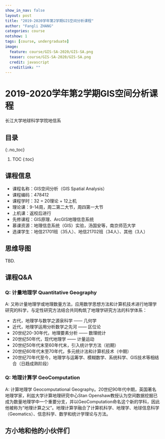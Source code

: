 ```yaml
---
show_in_nav: false
layout: post
title: "2019-2020学年第2学期GIS空间分析课程"
author: "Fangli ZHANG"
categories: course
notshow: 1
tags: [course, undergraduate]
image:
  feature: course/GIS-SA-2020/GIS-SA.png
  teaser: course/GIS-SA-2020/GIS-SA.png
  credit: javascript
  creditlink: ""
---
```


# 2019-2020学年第2学期GIS空间分析课程

长江大学地球科学学院地信系

## 目录
{:.no_toc}
1. TOC
{:toc}

## 课程信息
+ 课程名称：GIS空间分析（GIS Spatial Analysis）
+ 课程编码：478412
+ 课程学时：32 = 20理论 + 12上机
+ 理论课：9-14周，周二第二大节，周四第一大节
+ 上机课：返校后进行
+ 先修课程：GIS原理、ArcGIS地理信息系统
+ 慕课资源：地理信息系统（GIS）实验，汤国安等，南京师范大学
+ 选课学生：地信21701班（35人）、地信21702班（34人）、其他（3人）

## 思维导图
TBD.

## 课程Q&A
### Q: 计量地理学 Quantitative Geography
A: 又称计量地理学或地理数量方法，应用数学思想方法和计算机技术进行地理学研究的科学，与定性研究方法结合共同构筑了地理学研究方法的科学体系：
+ 古代，地理学与数学之源泉科学 —— 几何学
+ 近代，地理学运用分析数学之先河 —— 区位论
+ 20世纪20-30年代，地理要素分析 —— 数理统计
+ 20世纪50年代，现代地理学 —— 计量运动
+ 20世纪50年代末至60年代末，引入统计学方法（初期）
+ 20世纪60年代末至70年代，多元统计法和计算机技术（中期）
+ 20世纪70年代至今，地理学与运筹学、模糊数学、系统科学、GIS技术等相结合（日趋成熟阶段）

### Q: 地理计算学 GeoComputation
A: 计算地理学 Geocomputational Geography。20世纪90年代中期，英国著名地理学家，利兹大学计算地理研究中心Stan Openshaw教授认为空间数据挖掘已成为数量地理学中一个重要分支，并以GeoComputation命名这个新的学科，因此他被称为“地理计算之父”。地理计算学融合了计算机科学、地理学、地球信息科学（Geomatics）、信息科学、数学和统计学理论与方法。

## 方小地和他的小伙伴们

<html>
    <head>
    <style>
        #chartdiv {
            width: 100%;
            height: 480px;
        }
        .map-marker {
            margin-left: -5px;
            margin-top: -5px;
        }
        .map-marker.map-clickable {
            cursor: pointer;
        }
        .pulse {
            width: 0px;
            height: 0px;
            border: 0px solid #f7f14c;
            -webkit-border-radius: 30px;
            -moz-border-radius: 30px;
            border-radius: 30px;
            background-color: #716f42;
            z-index: 10;
            position: absolute;
      }
      .map-marker .dot {
            border: 10px solid #FFFFFF;
            background: transparent;
            -webkit-border-radius: 100px;
            -moz-border-radius: 100px;
            border-radius: 100px;
            height: 40px;
            width: 40px;
            -webkit-animation: pulse 0.5s ease-out;
            -moz-animation: pulse 1s ease-out;
            animation: pulse 1.5s ease-out;
            -webkit-animation-iteration-count: infinite;
            -moz-animation-iteration-count: infinite;
            animation-iteration-count: infinite;
            position: absolute;
            top: -25px;
            left: -25px;
            z-index: 1;
            opacity: 0;
    }
    @-moz-keyframes pulse {
           0% {
              -moz-transform: scale(0);
              opacity: 0.0;
           }
           25% {
              -moz-transform: scale(0);
              opacity: 0.1;
           }
           50% {
              -moz-transform: scale(0.1);
              opacity: 0.3;
           }
           75% {
              -moz-transform: scale(0.5);
              opacity: 0.5;
           }
           100% {
              -moz-transform: scale(1);
              opacity: 0.0;
           }
    }
    @-webkit-keyframes "pulse" {
           0% {
              -webkit-transform: scale(0);
              opacity: 0.0;
           }
           25% {
              -webkit-transform: scale(0);
              opacity: 0.1;
           }
           50% {
              -webkit-transform: scale(0.1);
              opacity: 0.3;
           }
           75% {
              -webkit-transform: scale(0.5);
              opacity: 0.5;
           }
           100% {
              -webkit-transform: scale(1);
              opacity: 0.0;
           }
       }
    </style>
    </head>
    <body>
    <script src="https://www.amcharts.com/lib/3/ammap.js"></script>
    <script src="https://www.amcharts.com/lib/3/maps/js/worldLow.js"></script>
    <script src="https://www.amcharts.com/lib/3/themes/light.js"></script>
    <script>
    var targetSVG = "M9,0C4.029,0,0,4.029,0,9s4.029,9,9,9s9-4.029,9-9S13.971,0,9,0z M9,15.93 c-3.83,0-6.93-3.1-6.93-6.93S5.17,2.07,9,2.07s6.93,3.1,6.93,6.93S12.83,15.93,9,15.93 M12.5,9c0,1.933-1.567,3.5-3.5,3.5S5.5,10.933,5.5,9S7.067,5.5,9,5.5 S12.5,7.067,12.5,9z";

    <!-- var targetSVG = "{{site.baseurl}}/assets/svg/taxi.svg"; -->

    var map = AmCharts.makeChart( "chartdiv", {
        "type": "map",
        "theme": "light",
        "dragMap": true,
        "projection": "miller",
        "mouseWheelZoomEnabled": true,
        "showBalloonOnSelectedObject": true,
        "backgroundAlpha": 1,
        "backgroundColor": "#000",

        "dataProvider": {
            "mapURL": "/assets/map/chinaHigh.svg",

            "zoomLevel": 1,
            "zoomLatitude": 36.7,
            "zoomLongitude": 104.2,

            "lines": [
            ],

            "images": [
            {"type": "circle", "title": "<b>新疆库尔勒</b><br/>杨亚婷","latitude":41.73,"longitude":86.16, "color": "#FFFF00", "scale": 0.3},
            {"type": "circle", "title": "<b>河南驻马店</b><br/>段雪昆","latitude":33.33,"longitude":113.83, "color": "#FFFF00", "scale": 0.3},
            {"type": "circle", "title": "<b>山西临汾</b><br/>雷凯睿","latitude":36.06,"longitude":111.49, "color": "#FFFF00", "scale": 0.3},
            {"type": "circle", "title": "<b>湖北仙桃</b><br/>万文慧","latitude":30.19,"longitude":113.18, "color": "#FFFF00", "scale": 0.3},
            {"type": "circle", "title": "<b>甘肃兰州</b><br/>贾玉永","latitude":35.96,"longitude":104.02, "color": "#FFFF00", "scale": 0.3},
            {"type": "circle", "title": "<b>湖北利川</b><br/>邓莉婷","latitude":30.31,"longitude":109.04, "color": "#FFFF00", "scale": 0.3},
            {"type": "circle", "title": "<b>河北定州</b><br/>陈婉婷","latitude":38.51,"longitude":114.99, "color": "#FFFF00", "scale": 0.3},
            {"type": "circle", "title": "<b>浙江金华</b><br/>马紫雯","latitude":29.09,"longitude":120.22, "color": "#FFFF00", "scale": 0.3},
            {"type": "circle", "title": "<b>湖北襄阳</b><br/>张怿如","latitude":32.26,"longitude":111.56, "color": "#FFFF00", "scale": 0.3},
            {"type": "circle", "title": "<b>福建福州</b><br/>林竑川","latitude":26.51,"longitude":119.54, "color": "#FFFF00", "scale": 0.3},
            {"type": "circle", "title": "<b>四川成都</b><br/>李书晨","latitude":30.69,"longitude":104.03, "color": "#FFFF00", "scale": 0.3},
            {"type": "circle", "title": "<b>湖北仙桃</b><br/>李文宇","latitude":30.23,"longitude":113.29, "color": "#FFFF00", "scale": 0.3},
            {"type": "circle", "title": "<b>湖北襄阳</b><br/>朱博宽","latitude":32.16,"longitude":111.82, "color": "#FFFF00", "scale": 0.3},
            {"type": "circle", "title": "<b>湖北襄阳</b><br/>陆雨竹","latitude":32.04,"longitude":112.14, "color": "#FFFF00", "scale": 0.3},
            {"type": "circle", "title": "<b>天津蓟州</b><br/>解诗音","latitude":40.05,"longitude":117.44, "color": "#FFFF00", "scale": 0.3},
            {"type": "circle", "title": "<b>湖北十堰</b><br/>韩奕萌","latitude":32.62,"longitude":110.74, "color": "#FFFF00", "scale": 0.3},
            {"type": "circle", "title": "<b>云南水富</b><br/>申誉华","latitude":28.63,"longitude":104.41, "color": "#FFFF00", "scale": 0.3},
            {"type": "circle", "title": "<b>吉林长春</b><br/>陈冬如","latitude":43.48,"longitude":125.19, "color": "#FFFF00", "scale": 0.3},
            {"type": "circle", "title": "<b>吉林长春</b><br/>何辉羽","latitude":43.86,"longitude":125.27, "color": "#FFFF00", "scale": 0.3},
            {"type": "circle", "title": "<b>青海海东</b><br/>蓟元俊","latitude":36.29,"longitude":102.64, "color": "#FFFF00", "scale": 0.3},
            {"type": "circle", "title": "<b>甘肃白银</b><br/>赵彦雄","latitude":36.55,"longitude":104.17, "color": "#FFFF00", "scale": 0.3},
            {"type": "circle", "title": "<b>湖北十堰</b><br/>夏天","latitude":32.33,"longitude":109.70, "color": "#FFFF00", "scale": 0.3},
            {"type": "circle", "title": "<b>湖北天门</b><br/>王赛","latitude":30.61,"longitude":113.03, "color": "#FFFF00", "scale": 0.3},
            {"type": "circle", "title": "<b>湖北武汉</b><br/>赵曦","latitude":30.50,"longitude":114.37, "color": "#FFFF00", "scale": 0.3},
            {"type": "circle", "title": "<b>湖北武汉</b><br/>方慧","latitude":30.00,"longitude":114.21, "color": "#FFFF00", "scale": 0.3},
            {"type": "circle", "title": "<b>重庆大足</b><br/>陈欢","latitude":29.63,"longitude":105.73, "color": "#FFFF00", "scale": 0.3},
            {"type": "circle", "title": "<b>辽宁锦州</b><br/>高鹤","latitude":41.14,"longitude":121.15, "color": "#FFFF00", "scale": 0.3},
            {"type": "circle", "title": "<b>湖北恩施</b><br/>汤龙","latitude":30.68,"longitude":109.76, "color": "#FFFF00", "scale": 0.3},
            {"type": "circle", "title": "<b>河南周口</b><br/>邱霖","latitude":33.55,"longitude":115.14, "color": "#FFFF00", "scale": 0.3},
            {"type": "circle", "title": "<b>广东广州</b><br/>李宇","latitude":23.06,"longitude":113.19, "color": "#FFFF00", "scale": 0.3},
            {"type": "circle", "title": "<b>湖北天门</b><br/>张萌","latitude":30.25,"longitude":112.35, "color": "#FFFF00", "scale": 0.3},
            {"type": "circle", "title": "<b>贵州盘县</b><br/>丁根","latitude":26.00,"longitude":104.50, "color": "#FFFF00", "scale": 0.3},
            {"type": "circle", "title": "<b>湖北武汉</b><br/>荣萌","latitude":30.22,"longitude":114.05, "color": "#FFFF00", "scale": 0.3},
            {"type": "circle", "title": "<b>湖北孝感</b><br/>刘鑫","latitude":31.92,"longitude":113.91, "color": "#FFFF00", "scale": 0.3},
            {"type": "circle", "title": "<b>湖北安陆</b><br/>陈倩","latitude":31.15,"longitude":113.41, "color": "#FFFF00", "scale": 0.3},
            {"type": "circle", "title": "<b>湖南岳阳</b><br/>欧阳明远", "latitude": 29.33, "longitude": 113.09, "scale": 0.3},
            {"type": "circle", "title": "<b>河南安阳</b><br/>任安晶", "latitude": 36.1, "longitude": 114.33, "scale": 0.3},
            {"type": "circle", "title": "<b>山东聊城</b><br/>崔维帅", "latitude": 36.62, "longitude": 116.23995, "scale": 0.3},
            {"type": "circle", "title": "<b>湖北咸宁</b><br/>王建", "latitude": 29.6, "longitude": 114.47, "scale": 0.3},
            {"type": "circle", "title": "<b>湖北武汉</b><br/>凃怿闻", "latitude": 30.63, "longitude": 114.38, "scale": 0.3},
            {"type": "circle", "title": "<b>湖北黄冈</b><br/>鲁宏辉", "latitude": 30.4, "longitude": 115.25, "scale": 0.3},
            {"type": "circle", "title": "<b>河南周口</b><br/>王刘坤", "latitude": 33.73, "longitude": 114.88, "scale": 0.3},
            {"type": "circle", "title": "<b>湖北荆州</b><br/>饶瑩春", "latitude": 30.34, "longitude": 112.23, "scale": 0.3},
            {"type": "circle", "title": "<b>河北沧州</b><br/>李晓文", "latitude": 38.3, "longitude": 116.87, "scale": 0.3},
            {"type": "circle", "title": "<b>湖北咸宁</b><br/>周有恩", "latitude": 29.88, "longitude": 114.31, "scale": 0.3},
            {"type": "circle", "title": "<b>湖北荆门</b><br/>杨旨钊", "latitude": 30.71, "longitude": 112.59, "scale": 0.3},
            {"type": "circle", "title": "<b>乌鲁木齐</b><br/>唐晴", "latitude": 45.04, "longitude": 86.56, "scale": 0.3},
            {"type": "circle", "title": "<b>湖北仙桃</b><br/>刘佳昊", "latitude": 30.36, "longitude": 113.43, "scale": 0.3},
            {"type": "circle", "title": "<b>湖北武汉</b><br/>朱恰", "latitude": 30.57, "longitude": 114.37, "scale": 0.3},
            {"type": "circle", "title": "<b>湖北咸宁</b><br/>熊夏悦", "latitude": 29.88, "longitude": 114.3, "scale": 0.3},
            {"type": "circle", "title": "<b>江西上饶</b><br/>方前程", "latitude": 28.3, "longitude": 117.95, "scale": 0.3},
            {"type": "circle", "title": "<b>湖北利川</b><br/>段先兴", "latitude": 30.26, "longitude": 108.75, "scale": 0.3},
            {"type": "circle", "title": "<b>浙江金华</b><br/>徐涛", "latitude": 29.2, "longitude": 119.45, "scale": 0.3},
            {"type": "circle", "title": "<b>山东菏泽</b><br/>王亚茹", "latitude": 35.55, "longitude": 115.52, "scale": 0.3},
            {"type": "circle", "title": "<b>云南文山</b><br/>杨油加", "latitude": 23.49, "longitude": 104.3, "scale": 0.3},
            {"type": "circle", "title": "<b>湖北孝感</b><br/>余龙", "latitude": 30.55, "longitude": 114.08, "scale": 0.3},
            {"type": "circle", "title": "<b>四川达州</b><br/>刘晓凤 ", "latitude": 30.94, "longitude": 107.96, "scale": 0.3},
            {"type": "circle", "title": "<b>湖北孝感</b><br/>王丹阳", "latitude": 31.26, "longitude": 113.69, "scale": 0.3},
            {"type": "circle", "title": "<b>江西赣州</b><br/>李瑾", "latitude": 25.39, "longitude": 114.94, "scale": 0.3},
            {"type": "circle", "title": "<b>山西运城</b><br/>李灿", "latitude": 35.6, "longitude": 110.97, "scale": 0.3},
            {"type": "circle", "title": "<b>广东惠州</b><br/>程信昱", "latitude": 22.8, "longitude": 114.47, "scale": 0.3},
            {"type": "circle", "title": "<b>辽宁葫芦岛</b><br/>冯浚", "latitude": 40.71, "longitude": 120.84, "scale": 0.3},
            {"type": "circle", "title": "<b>湖北荆门</b><br/>周再文", "latitude": 31.03, "longitude": 112.19, "scale": 0.3},
            {"type": "circle", "title": "<b>重庆秀山</b><br/>戴秀清", "latitude": 28.5, "longitude": 108.97, "scale": 0.3},
            {"type": "circle", "title": "<b>湖北恩施</b><br/>朱俊", "latitude": 30.21, "longitude": 109.17, "scale": 0.3},
            {"type": "circle", "title": "<b>河南项城</b><br/>黄帅", "latitude": 37.12, "longitude": 114.33, "scale": 0.3},
            {"type": "circle", "title": "<b>青海西宁</b><br/>王新艳", "latitude": 31.42, "longitude": 109.37, "scale": 0.3},
            {"type": "circle", "title": "<b>湖北咸宁</b><br/>陈哲", "latitude": 29.6, "longitude": 114.48, "scale": 0.3},
            {"type": "circle", "title": "<b>湖北随州</b><br/>谢济阳", "latitude": 32, "longitude": 112.88, "scale": 0.3},
            {"type": "circle", "title": "<b>不知何处</b><br/>盛士尧", "latitude": 25.66, "longitude": 123.50, "color": "#FF0000", "scale": 0.3},
            {"type": "circle", "title": "<b>湖北黄冈</b><br/>张天怡", "latitude": 30.44, "longitude": 114.87, "color": "#FF0000", "scale": 0.3}
            ]
        },

            "areasSettings": {
                "color": "#FFCC00",
                "outlineThickness": 0.3,
                "unlistedAreasColor": "#FFFFFF",
                "unlistedAreasAlpha": 0.6
            },

            "imagesSettings": {
              "color": "#00FF00",
              "rollOverColor": "#FFFF00",
              "selectedColor": "#000000"
            },

            "linesSettings": {
              "arc": -0.75,
              "arrow": "middle",
              "color": "#FFFF00",
              "alpha": 1,
              "arrowAlpha": 1,
              "arrowSize": 3,
              "thickness": 1
            },

            "balloon": {
                "drop": false,
                "fixedPosition": false
            },

            "zoomControl": {
              "homeButtonEnabled": false,
              "zoomControlEnabled": false,
              "buttonSize": 10,
              "gridHeight": 0,
              "draggerAlpha": 0,
              "gridAlpha": 0
            },

            "backgroundZoomsToTop": true,
            "linesAboveImages": false,

           "export": {
             "enabled": false
           }
    } );

    map.addListener( "positionChanged", updateCustomMarkers );

    function updateCustomMarkers( event ) {
      var map = event.chart;

      for ( var x in map.dataProvider.images ) {
        var image = map.dataProvider.images[ x ];
        if (x == 4) {
            if ( 'undefined' == typeof image.externalElement )
            image.externalElement = createCustomMarker( image );
            var xy = map.coordinatesToStageXY( image.longitude, image.latitude );
            image.externalElement.style.top = xy.y + 'px';
            image.externalElement.style.left = xy.x + 'px';
        } else {
            if ( 'undefined' == typeof image.externalElement )
            image.externalElement = createCustomMarker( image );
            var xy = map.coordinatesToStageXY( image.longitude, image.latitude );
            image.externalElement.style.top = xy.y + 'px';
            image.externalElement.style.left = xy.x + 'px';
        }
      }
    }

    function createCustomMarker( image ) {
      var holder = document.createElement( 'div' );
      holder.className = 'map-marker';
      holder.title = image.title;
      holder.style.position = 'absolute';

      if ( undefined != image.url ) {
        holder.onclick = function() {
          window.location.href = image.url;
        };
        holder.className += ' map-clickable';
      }

      var dot = document.createElement( 'div' );
      dot.className = 'dot';
      holder.appendChild( dot );

      var pulse = document.createElement( 'div' );
      pulse.className = 'pulse';
      holder.appendChild( pulse );

      image.chart.chartDiv.appendChild( holder );

      return holder;
    }


    </script>
    </body>
    <div id="chartdiv"></div>
</html>




## 授课日志

### 2020-04-07 雨课堂上课-GIS空间分析第一章地理空间数据分析与GIS
70/72名同学签到了课程，10:05-11:40，课程2节共90分钟，中途休息5分钟。

全程雨课堂授课，稳定。

![GIS空间分析-第一章地理空间数据分析与GIS](../assets/img/course/GIS-SA-2020/GIS-SA-1.png)


### 2020-04-09 雨课堂上课-GIS空间分析第二章GIS空间分析基础
71/72名同学签到了课程，08:00-09:35，课程2节共90分钟，中途休息5分钟。

全程雨课堂授课，稳定。

![GIS空间分析-第二章GIS空间分析基础](../assets/img/course/GIS-SA-2020/GIS-SA-2.png)

### 2020-04-14 雨课堂上课-GIS空间分析第三章空间量测与计算
71/72名同学签到了课程，10:05-11:40，课程2节共90分钟，中途休息5分钟。

全程雨课堂授课，稳定。

![GIS空间分析-第三章空间量测与计算](../assets/img/course/GIS-SA-2020/GIS-SA-3.png)


### 2020-04-16 雨课堂上课-GIS空间分析第四章空间表达变换分析
70/72名同学签到了课程，08:00-09:35，课程2节共90分钟，中途休息5分钟。

全程雨课堂授课，稳定。

![GIS空间分析-第四章空间表达变换分析](../assets/img/course/GIS-SA-2020/GIS-SA-4.png)
